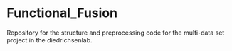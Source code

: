 # Functional_Fusion
Repository for the structure and preprocessing code for the multi-data set project in the diedrichsenlab. 

